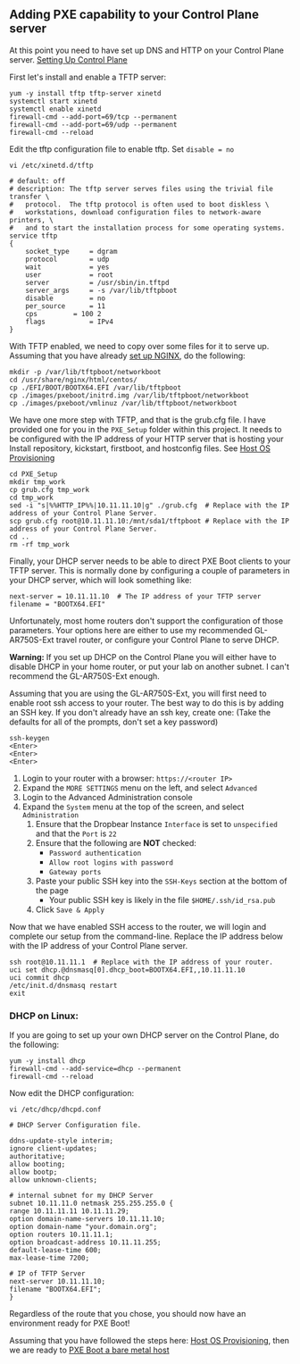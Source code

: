 ## Adding PXE capability to your Control Plane server

At this point you need to have set up DNS and HTTP on your Control Plane server.  [Setting Up Control Plane](../Control_Plane/README.md)

First let's install and enable a TFTP server:

    yum -y install tftp tftp-server xinetd
    systemctl start xinetd
    systemctl enable xinetd
    firewall-cmd --add-port=69/tcp --permanent
    firewall-cmd --add-port=69/udp --permanent
    firewall-cmd --reload

Edit the tftp configuration file to enable tftp.  Set `disable = no`

    vi /etc/xinetd.d/tftp

    # default: off
    # description: The tftp server serves files using the trivial file transfer \
    #	protocol.  The tftp protocol is often used to boot diskless \
    #	workstations, download configuration files to network-aware printers, \
    #	and to start the installation process for some operating systems.
    service tftp
    {
    	socket_type		= dgram
    	protocol		= udp
    	wait			= yes
    	user			= root
    	server			= /usr/sbin/in.tftpd
    	server_args		= -s /var/lib/tftpboot
    	disable			= no
    	per_source		= 11
    	cps			= 100 2
    	flags			= IPv4
    }

With TFTP enabled, we need to copy over some files for it to serve up.  Assuming that you have already [set up NGINX](../Control_Plane/Nginx_Config.md), do the following:

    mkdir -p /var/lib/tftpboot/networkboot
    cd /usr/share/nginx/html/centos/
    cp ./EFI/BOOT/BOOTX64.EFI /var/lib/tftpboot
    cp ./images/pxeboot/initrd.img /var/lib/tftpboot/networkboot
    cp ./images/pxeboot/vmlinuz /var/lib/tftpboot/networkboot

We have one more step with TFTP, and that is the grub.cfg file.  I have provided one for you in the `PXE_Setup` folder within this project.  It needs to be configured with the IP address of your HTTP server that is hosting your Install repository, kickstart, firstboot, and hostconfig files.  See [Host OS Provisioning](../Provision_Hosts/Setup_Env.md)

    cd PXE_Setup
    mkdir tmp_work
    cp grub.cfg tmp_work
    cd tmp_work
    sed -i "s|%%HTTP_IP%%|10.11.11.10|g" ./grub.cfg  # Replace with the IP address of your Control Plane Server.
    scp grub.cfg root@10.11.11.10:/mnt/sda1/tftpboot # Replace with the IP address of your Control Plane Server.
    cd ..
    rm -rf tmp_work

Finally, your DHCP server needs to be able to direct PXE Boot clients to your TFTP server.  This is normally done by configuring a couple of parameters in your DHCP server, which will look something like:

    next-server = 10.11.11.10  # The IP address of your TFTP server
    filename = "BOOTX64.EFI"

Unfortunately, most home routers don't support the configuration of those parameters.  Your options here are either to use my recommended GL-AR750S-Ext travel router, or configure your Control Plane to serve DHCP.

__Warning:__ If you set up DHCP on the Control Plane you will either have to disable DHCP in your home router, or put your lab on another subnet.  I can't recommend the GL-AR750S-Ext enough.

Assuming that you are using the GL-AR750S-Ext, you will first need to enable root ssh access to your router.  The best way to do this is by adding an SSH key.  If you don't already have an ssh key, create one: (Take the defaults for all of the prompts, don't set a key password)

    ssh-keygen
    <Enter>
    <Enter>
    <Enter>

1. Login to your router with a browser: `https://<router IP>`
2. Expand the `MORE SETTINGS` menu on the left, and select `Advanced`
3. Login to the Advanced Administration console
4. Expand the `System` menu at the top of the screen, and select `Administration`
   1. Ensure that the Dropbear Instance `Interface` is set to `unspecified` and that the `Port` is `22`
   2. Ensure that the following are __NOT__ checked:
      * `Password authentication`
      * `Allow root logins with password`
      * `Gateway ports`
   3. Paste your public SSH key into the `SSH-Keys` section at the bottom of the page
      * Your public SSH key is likely in the file `$HOME/.ssh/id_rsa.pub`
   4. Click `Save & Apply`

Now that we have enabled SSH access to the router, we will login and complete our setup from the command-line.  Replace the IP address below with the IP address of your Control Plane server.

    ssh root@10.11.11.1  # Replace with the IP address of your router.
    uci set dhcp.@dnsmasq[0].dhcp_boot=BOOTX64.EFI,,10.11.11.10
    uci commit dhcp
    /etc/init.d/dnsmasq restart
    exit

### DHCP on Linux:

If you are going to set up your own DHCP server on the Control Plane, do the following:

    yum -y install dhcp
    firewall-cmd --add-service=dhcp --permanent
    firewall-cmd --reload

Now edit the DHCP configuration:

    vi /etc/dhcp/dhcpd.conf

    # DHCP Server Configuration file.

    ddns-update-style interim;
    ignore client-updates;
    authoritative;
    allow booting;
    allow bootp;
    allow unknown-clients;

    # internal subnet for my DHCP Server
    subnet 10.11.11.0 netmask 255.255.255.0 {
    range 10.11.11.11 10.11.11.29;
    option domain-name-servers 10.11.11.10;
    option domain-name "your.domain.org";
    option routers 10.11.11.1;
    option broadcast-address 10.11.11.255;
    default-lease-time 600;
    max-lease-time 7200;

    # IP of TFTP Server
    next-server 10.11.11.10;
    filename "BOOTX64.EFI";
    }

Regardless of the route that you chose, you should now have an environment ready for PXE Boot!

Assuming that you have followed the steps here: [Host OS Provisioning](../Provision_Hosts/Setup_Env.md), then we are ready to [PXE Boot a bare metal host](../Provision_Hosts/Install_Bare_Metal.md)

